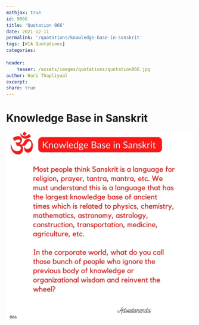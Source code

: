 ```yaml
---
mathjax: true
id: 9066
title: 'Quotation 066'
date: 2021-12-11
permalink: '/quotations/knowledge-base-in-sanskrit'
tags: [WIA Quotations] 
categories: 

header:
    teaser: /assets/images/quotations/quotation066.jpg
author: Hari Thapliyaal 
excerpt:
share: true 
---
```


# Knowledge Base in Sanskrit

![Knowledge Base in Sanskrit](/assets/images/quotations/quotation066.jpg)
